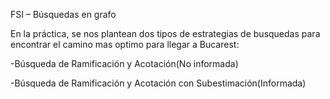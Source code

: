FSI – Búsquedas en grafo

En la práctica, se nos plantean dos tipos de estrategias de busquedas para encontrar el camino mas optimo para llegar a Bucarest:

-Búsqueda de Ramificación y Acotación(No informada)

-Búsqueda de Ramificación y Acotación con Subestimación(Informada)
